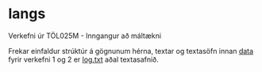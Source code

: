 # langs
Verkefni úr TÖL025M - Inngangur að máltækni 

Frekar einfaldur strúktúr á gögnunum hérna, textar og textasöfn innan [data](./data/) fyrir verkefni 1 og 2 er [log.txt](./data/log.txt) aðal textasafnið.
